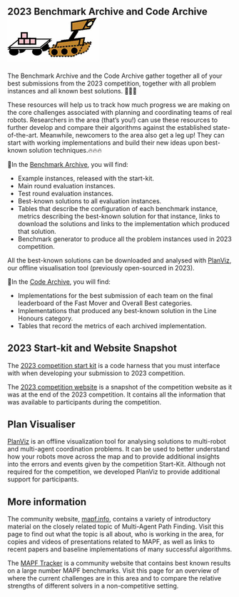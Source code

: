 ## 2023 Benchmark Archive and Code Archive ![r2](external_page_resource/robots/r2_s.jpg)


The Benchmark Archive and the Code Archive gather together all of your best submissions from the 2023 competition, together with all problem instances and all known best solutions. 🥁🥁🥁

These resources will help us to track how much progress we are making on the core challenges associated with planning and coordinating teams of real robots. Researchers in the area (that’s you!) can use these resources to further develop and compare their algorithms against the established state-of-the-art. Meanwhile, newcomers to the area also get a leg up! They can start with working implementations and build their new ideas upon best-known solution techniques.🔥🔥🔥

💯In the [Benchmark Archive](https://github.com/MAPF-Competition/Benchmark-Archive), you will find:

* Example instances, released with the start-kit.
* Main round evaluation instances.
* Test round evaluation instances.
* Best-known solutions to all evaluation instances.
* Tables that describe the configuration of each benchmark instance, metrics describing the best-known solution for that instance, links to download the solutions and links to the implementation which produced that solution. 
* Benchmark generator to produce all the problem instances used in 2023 competition.

All the best-known solutions can be downloaded and analysed with [PlanViz](https://github.com/MAPF-Competition/PlanViz), our offline visualisation tool (previously open-sourced in 2023).

📂In the [Code Archive](https://github.com/MAPF-Competition/Code-Archive), you will find:

* Implementations for the best submission of each team on the final leaderboard of the Fast Mover and Overall Best categories.
* Implementations that produced any best-known solution in the Line Honours category.
* Tables that record the metrics of each archived implementation.

## 2023 Start-kit and Website Snapshot

The [2023 competition start kit](https://github.com/MAPF-Competition/Start-Kit/tree/2023-archive) is a code harness that you must interface with when developing your submission to 2023 competition.

The [2023 competition website](https://2023.leagueofrobotrunners.org) is a snapshot of the competition website as it was at the end of the 2023 competition. It contains all the information that was available to participants during the competition.

## Plan Visualiser

[PlanViz](https://github.com/MAPF-Competition/MAPF_analysis/tree/main) is an offline visualization tool for analysing solutions to multi-robot and multi-agent coordination problems. It can be used to better understand how your robots move across the map and to provide additional insights into the errors and events given by the competition Start-Kit. Although not required for the competition, we developed PlanViz to provide additional support for participants.

## More information

The community website, [mapf.info](http://mapf.info), contains a variety of introductory material on the closely related topic of Multi-Agent Path Finding. Visit this page to find out what the topic is all about, who is working in the area, for copies and videos of presentations related to MAPF, as well as links to recent papers and baseline implementations of many successful algorithms. 

The [MAPF Tracker](http://tracker.pathfinding.ai) is a community website that contains best known results on a large number MAPF benchmarks. Visit this page for an overview of where the current challenges are in this area and to compare the relative strengths of different solvers in a non-competitive setting.
